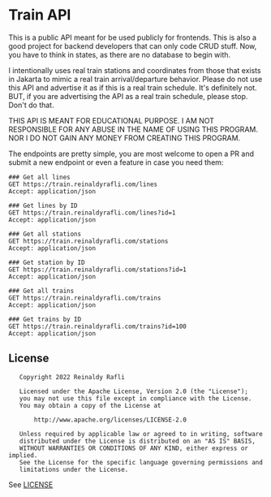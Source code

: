 # Train API

This is a public API meant for be used publicly for frontends.
This is also a good project for backend developers that can only
code CRUD stuff. Now, you have to think in states, as there are
no database to begin with.

I intentionally uses real train stations and coordinates from those
that exists in Jakarta to mimic a real train arrival/departure
behavior. Please do not use this API and advertise it
as if this is a real train schedule. It's definitely not.
BUT, if you are advertising the API as a real train schedule,
please stop. Don't do that.

THIS API IS MEANT FOR EDUCATIONAL PURPOSE.
I AM NOT RESPONSIBLE FOR ANY ABUSE IN THE NAME OF USING THIS PROGRAM.
NOR I DO NOT GAIN ANY MONEY FROM CREATING THIS PROGRAM.

The endpoints are pretty simple, you are most welcome to open a PR
and submit a new endpoint or even a feature in case you need them:

```http request
### Get all lines
GET https://train.reinaldyrafli.com/lines
Accept: application/json

### Get lines by ID
GET https://train.reinaldyrafli.com/lines?id=1
Accept: application/json

### Get all stations
GET https://train.reinaldyrafli.com/stations
Accept: application/json

### Get station by ID
GET https://train.reinaldyrafli.com/stations?id=1
Accept: application/json

### Get all trains
GET https://train.reinaldyrafli.com/trains
Accept: application/json

### Get trains by ID
GET https://train.reinaldyrafli.com/trains?id=100
Accept: application/json
```

## License

```
   Copyright 2022 Reinaldy Rafli

   Licensed under the Apache License, Version 2.0 (the "License");
   you may not use this file except in compliance with the License.
   You may obtain a copy of the License at

       http://www.apache.org/licenses/LICENSE-2.0

   Unless required by applicable law or agreed to in writing, software
   distributed under the License is distributed on an "AS IS" BASIS,
   WITHOUT WARRANTIES OR CONDITIONS OF ANY KIND, either express or implied.
   See the License for the specific language governing permissions and
   limitations under the License.
```

See [LICENSE](./LICENSE)